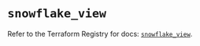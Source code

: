 # `snowflake_view`

Refer to the Terraform Registry for docs: [`snowflake_view`](https://registry.terraform.io/providers/snowflake-labs/snowflake/0.85.0/docs/resources/view).
